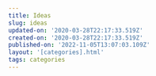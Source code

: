 ```yaml
---
title: Ideas
slug: ideas
updated-on: '2020-03-28T22:17:33.519Z'
created-on: '2020-03-28T22:17:33.519Z'
published-on: '2022-11-05T13:07:03.109Z'
layout: '[categories].html'
tags: categories
---
```



